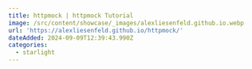 ```yaml
---
title: httpmock | httpmock Tutorial
image: /src/content/showcase/_images/alexliesenfeld.github.io.webp
url: 'https://alexliesenfeld.github.io/httpmock/'
dateAdded: 2024-09-09T12:39:43.990Z
categories:
  - starlight
---
```


